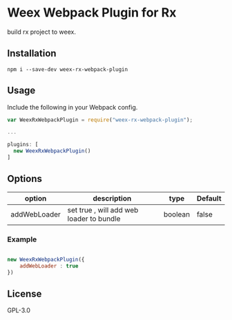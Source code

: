 # Weex Webpack Plugin for Rx

build rx project to weex.

## Installation
 
 ```
 npm i --save-dev weex-rx-webpack-plugin
 ```
 

## Usage

Include the following in your Webpack config.

```javascript
var WeexRxWebpackPlugin = require("weex-rx-webpack-plugin");

...

plugins: [
  new WeexRxWebpackPlugin()
]
```

## Options

| option       | description           | type               | Default       |
|-------------|----------------|--------------------|--------------|
| addWebLoader      | set true , will add web loader to bundle   | boolean | false        |


### Example

```javascript

new WeexRxWebpackPlugin({
    addWebLoader : true
})

```


## License

GPL-3.0



